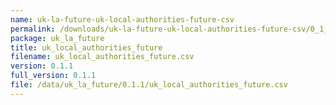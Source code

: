 ```yaml
---
name: uk-la-future-uk-local-authorities-future-csv
permalink: /downloads/uk-la-future-uk-local-authorities-future-csv/0_1_1
package: uk_la_future
title: uk_local_authorities_future
filename: uk_local_authorities_future.csv
version: 0.1.1
full_version: 0.1.1
file: /data/uk_la_future/0.1.1/uk_local_authorities_future.csv
---
```

